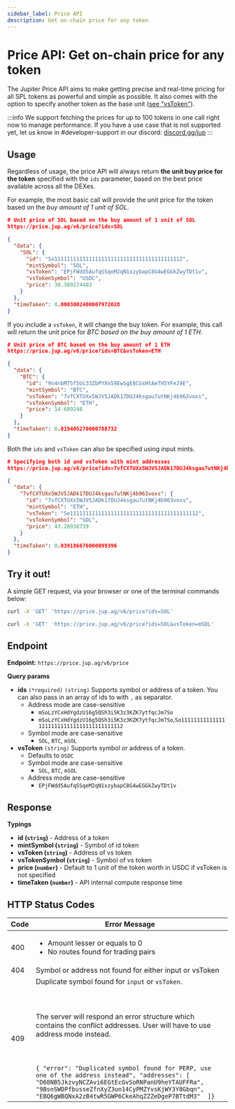 ```yaml
---
sidebar_label: Price API
description: Get on-chain price for any token
---
```

# Price API: Get on-chain price for any token

The Jupiter Price API aims to make getting precise and real-time pricing for all SPL tokens as powerful and simple as possible. It also comes with the option to specify another token as the base unit ([see "vsToken"](#vstoken)).

:::info
We support fetching the prices for up to 100 tokens in one call right now to manage performance. If you have a use case that is not supported yet, let us know in #developer-support in our discord: [discord.gg/jup](https://discord.gg/jup)
:::

## Usage

Regardless of usage, the price API will always return **the unit buy price for the token** specified with the `ids` parameter, based on the best price available across all the DEXes.

For example, the most basic call will provide the unit price for the token based on the *buy amount of 1 unit of SOL*.

```json
# Unit price of SOL based on the buy amount of 1 unit of SOL
https://price.jup.ag/v6/price?ids=SOL

{
  "data": {
    "SOL": {
      "id": "So11111111111111111111111111111111111111112",
      "mintSymbol": "SOL",
      "vsToken": "EPjFWdd5AufqSSqeM2qN1xzybapC8G4wEGGkZwyTDt1v",
      "vsTokenSymbol": "USDC",
      "price": 30.389174403
    }
  },
  "timeTaken": 0.0003002400007972028
}
```
<a id="vstoken"></a>
If you include a `vsToken`, it will change the buy token. For example, this call will return the unit price for *BTC based on the buy amount of 1 ETH*.

```json
# Unit price of BTC based on the buy amount of 1 ETH
https://price.jup.ag/v6/price?ids=BTC&vsToken=ETH

{
  "data": {
    "BTC": {
      "id": "9n4nbM75f5Ui33ZbPYXn59EwSgE8CGsHtAeTH5YFeJ9E",
      "mintSymbol": "BTC",
      "vsToken": "7vfCXTUXx5WJV5JADk17DUJ4ksgau7utNKj4b963voxs",
      "vsTokenSymbol": "ETH",
      "price": 14.689248
    }
  },
  "timeTaken": 0.019405270000788732
}
```

Both the `ids` and `vsToken` can also be specified using input mints.

```json
# Specifying both id and vsToken with mint addresses
https://price.jup.ag/v6/price?ids=7vfCXTUXx5WJV5JADk17DUJ4ksgau7utNKj4b963voxs&vsToken=So11111111111111111111111111111111111111112

{
  "data": {
    "7vfCXTUXx5WJV5JADk17DUJ4ksgau7utNKj4b963voxs": {
      "id": "7vfCXTUXx5WJV5JADk17DUJ4ksgau7utNKj4b963voxs",
      "mintSymbol": "ETH",
      "vsToken": "So11111111111111111111111111111111111111112",
      "vsTokenSymbol": "SOL",
      "price": 43.28938739
    }
  },
  "timeTaken": 0.039186676000099396
}
```

## Try it out!

A simple GET request, via your browser or one of the terminal commands below:

```bash
curl -X 'GET' 'https://price.jup.ag/v6/price?ids=SOL'

curl -X 'GET' 'https://price.jup.ag/v6/price?ids=SOL&vsToken=mSOL'
```

## Endpoint

**Endpoint:** `https://price.jup.ag/v6/price`

**Query params**

- **ids** `(*required)` `(string)`
    Supports symbol or address of a token. You can also pass in an array of ids to with `,` as separator.
    - Address mode are case-sensitive
        - `mSoLzYCxHdYgdzU16g5QSh3i5K3z3KZK7ytfqcJm7So`
        - `mSoLzYCxHdYgdzU16g5QSh3i5K3z3KZK7ytfqcJm7So`,`So11111111111111111111111111111111111111112`
    - Symbol mode are case-sensitive
        - `SOL`, `BTC`, `mSOL`
- **vsToken** `(string)`
    Supports symbol or address of a token.
    - Defaults to `USDC`
    - Symbol mode are case-sensitive
        - `SOL`, `BTC`, `mSOL`
    - Address mode are case-sensitive
        - `EPjFWdd5AufqSSqeM2qN1xzybapC8G4wEGGkZwyTDt1v`
## Response

**Typings**

- **id (`string`)** - Address of a token
- **mintSymbol (`string`)** - Symbol of id token
- **vsToken (`string`)** - Address of vs token
- **vsTokenSymbol (`string`)** - Symbol of vs token
- **price (`number`)** - Default to 1 unit of the token worth in USDC if vsToken is not specified
- **timeTaken (`number`)** - API internal compute response time

## HTTP Status Codes

|Code|Error Message|
|----|-------------|
|400|<ul><li> Amount lesser or equals to 0 </li><li> No routes found for trading pairs</li></ul>|
|404| Symbol or address not found for either input or vsToken|
|409| Duplicate symbol found for `input` or `vsToken`. <br></br><br></br> The server will respond an error structure which contains the conflict addresses. User will have to use address mode instead. <br></br><br></br>```{ "error": "Duplicated symbol found for PERP, use one of the address instead", "addresses": [ "D68NB5JkzvyNCZAvi6EGtEcGvSoRNPanU9heYTAUFFRa", "9BsnSWDPfbusseZfnXyZ3un14CyPMZYvsKjWY3Y8Gbqn", "EBQ6gWBQNxA2zB4twR5GWP6CkeAhqZZZeDgeP7BTtdM3"  ]}```|
